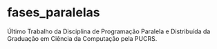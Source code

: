 # fases_paralelas
Último Trabalho da Disciplina de Programação Paralela e Distribuída da Graduação em Ciência da Computação pela PUCRS.
